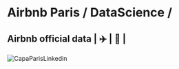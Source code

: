 # Airbnb Paris / DataScience /
##  Airbnb official data | :airplane: | :hotel: |

![CapaParisLinkedin](https://user-images.githubusercontent.com/76967004/107850120-c928e580-6dde-11eb-9cf5-372dbfda6655.jpg)
